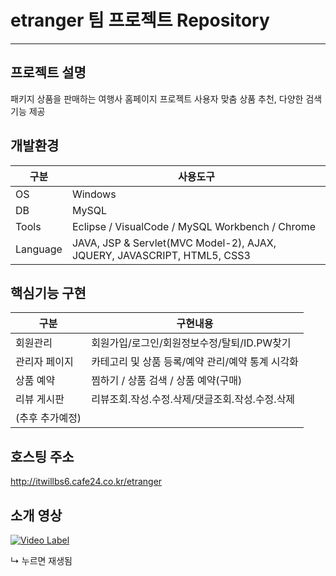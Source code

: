 # etranger 팀 프로젝트 Repository
---------------------------------

## 프로젝트 설명
패키지 상품을 판매하는 여행사 홈페이지 프로젝트
사용자 맞춤 상품 추천, 다양한 검색 기능 제공

## 개발환경
구분|사용도구
--|----
OS|Windows
DB|MySQL
Tools|Eclipse / VisualCode / MySQL Workbench / Chrome
Language|JAVA, JSP & Servlet(MVC Model-2), AJAX, JQUERY, JAVASCRIPT, HTML5, CSS3

## 핵심기능 구현
구분|구현내용
------------|----
회원관리|회원가입/로그인/회원정보수정/탈퇴/ID.PW찾기
관리자 페이지|카테고리 및 상품 등록/예약 관리/예약 통계 시각화
상품 예약|찜하기 / 상품 검색 / 상품 예약(구매)
리뷰 게시판|리뷰조회.작성.수정.삭제/댓글조회.작성.수정.삭제
(추후 추가예정)|

## 호스팅 주소
http://itwillbs6.cafe24.co.kr/etranger

## 소개 영상
[![Video Label](http://img.youtube.com/vi/GUoib3zluGI/0.jpg)](https://youtu.be/GUoib3zluGI)

↳ 누르면 재생됨
